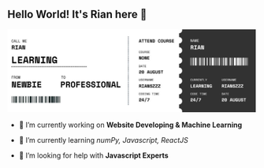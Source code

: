 ## Hello World! It's Rian here 👋

![Rian](mg/Rian.jpg)

<!--
**rianszzz/rianszzz** is a ✨ _special_ ✨ repository because its `README.md` (this file) appears on your GitHub profile.

Here are some ideas to get you started:

- 🔭 I’m currently working on ...
- 🌱 I’m currently learning ...
- 👯 I’m looking to collaborate on ...
- 🤔 I’m looking for help with ...
- 💬 Ask me about ...
- 📫 How to reach me: ...
- 😄 Pronouns: ...
- ⚡ Fun fact: ...
-->

- 🔭 I’m currently working on **Website Developing & Machine Learning**

- 🌱 I’m currently learning *numPy, Javascript, ReactJS*

- 🤔 I’m looking for help with **Javascript Experts**